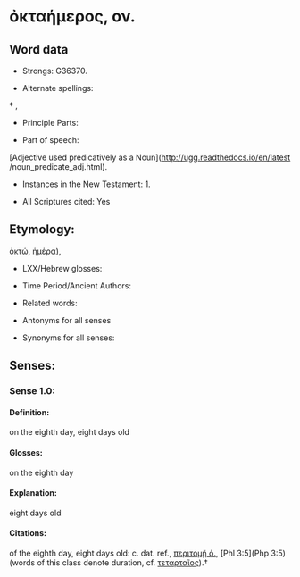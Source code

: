 # ὀκταήμερος, ον.

<!-- Status: S2=NeedsReview -->
<!-- Lexica used for edits: BDAG, FFM, LN, A-S -->

## Word data

* Strongs: G36370.

* Alternate spellings:

† , 

* Principle Parts: 


* Part of speech:  

[Adjective used predicatively as a Noun](http://ugg.readthedocs.io/en/latest
/noun_predicate_adj.html).

* Instances in the New Testament: 1.

* All Scriptures cited: Yes

## Etymology: 

[ὀκτώ](), [ἡμέρα]()),

* LXX/Hebrew glosses: 


* Time Period/Ancient Authors: 


* Related words: 

* Antonyms for all senses

* Synonyms for all senses: 


## Senses: 


### Sense  1.0: 

#### Definition: 

on the eighth day, eight days old

#### Glosses: 

on the eighth day 

#### Explanation: 

eight days old

#### Citations: 

of the eighth day, eight days old: c. dat. ref., [περιτομῇ ὀ.](), [Phl 3:5](Php 3:5) (words of this class denote duration, cf. [τεταρταῖος]()).†

